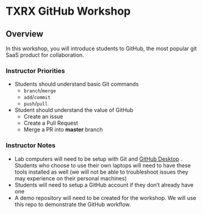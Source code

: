 # TXRX GitHub Workshop
## Overview
In this workshop, you will  introduce students to GitHub, the most popular git SaaS product for collaboration. 

### Instructor Priorities
* Students should understand basic Git commands
	* `branch`/`merge`
	* `add`/`commit`
	* `push`/`pull`
* Student should understand the value of GitHub
	* Create an issue 
	* Create a Pull Request 
	* Merge a PR into **master** branch
	
### Instructor Notes
* Lab computers will need to be setup with Git and [GitHub Desktop](https://desktop.github.com/) . Students who choose to use their own laptops will need to have these tools installed as well (we will not be able to troubleshoot issues they may experience on their personal machines)
* Students will need to setup a GitHub account if they don’t already have one
* A demo repository will need to be created for the workshop. We will use this repo to demonstrate the GitHub workflow. 
